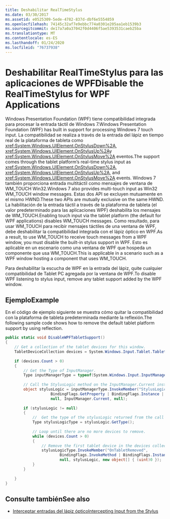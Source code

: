 ```yaml
---
title: Deshabilitar RealTimeStylus
ms.date: 03/30/2017
ms.assetid: e0525309-5ede-4782-837d-dbf6e5554859
ms.openlocfilehash: 74145c32af7e9ebbc774a0301e205aa1eb1539b3
ms.sourcegitcommit: de17a7a0a37042f0d4406f5ae5393531caeb25ba
ms.translationtype: MT
ms.contentlocale: es-ES
ms.lasthandoff: 01/24/2020
ms.locfileid: "76737938"
---
```

# <a name="disable-the-realtimestylus-for-wpf-applications"></a><span data-ttu-id="29871-102">Deshabilitar RealTimeStylus para las aplicaciones de WPF</span><span class="sxs-lookup"><span data-stu-id="29871-102">Disable the RealTimeStylus for WPF Applications</span></span>

<span data-ttu-id="29871-103">Windows Presentation Foundation (WPF) tiene compatibilidad integrada para procesar la entrada táctil de Windows 7.</span><span class="sxs-lookup"><span data-stu-id="29871-103">Windows Presentation Foundation (WPF) has built in support for processing Windows 7 touch input.</span></span> <span data-ttu-id="29871-104">La compatibilidad se realiza a través de la entrada del lápiz en tiempo real de la plataforma de tableta como <xref:System.Windows.UIElement.OnStylusDown%2A>, <xref:System.Windows.UIElement.OnStylusUp%2A>y <xref:System.Windows.UIElement.OnStylusMove%2A> eventos.</span><span class="sxs-lookup"><span data-stu-id="29871-104">The support comes through the tablet platform’s real-time stylus input as <xref:System.Windows.UIElement.OnStylusDown%2A>, <xref:System.Windows.UIElement.OnStylusUp%2A>, and <xref:System.Windows.UIElement.OnStylusMove%2A> events.</span></span> <span data-ttu-id="29871-105">Windows 7 también proporciona entrada multitáctil como mensajes de ventana de WM_TOUCH Win32.</span><span class="sxs-lookup"><span data-stu-id="29871-105">Windows 7 also provides multi-touch input as Win32 WM_TOUCH window messages.</span></span> <span data-ttu-id="29871-106">Estas dos API se excluyen mutuamente en el mismo HWND.</span><span class="sxs-lookup"><span data-stu-id="29871-106">These two APIs are mutually exclusive on the same HWND.</span></span> <span data-ttu-id="29871-107">La habilitación de la entrada táctil a través de la plataforma de tableta (el valor predeterminado para las aplicaciones WPF) deshabilita los mensajes de WM_TOUCH.</span><span class="sxs-lookup"><span data-stu-id="29871-107">Enabling touch input via the tablet platform (the default for WPF applications) disables WM_TOUCH messages.</span></span> <span data-ttu-id="29871-108">Como resultado, para usar WM_TOUCH para recibir mensajes táctiles de una ventana de WPF, debe deshabilitar la compatibilidad integrada con el lápiz óptico en WPF.</span><span class="sxs-lookup"><span data-stu-id="29871-108">As a result, to use WM_TOUCH to receive touch messages from a WPF window, you must disable the built-in stylus support in WPF.</span></span> <span data-ttu-id="29871-109">Esto es aplicable en un escenario como una ventana de WPF que hospeda un componente que usa WM_TOUCH.</span><span class="sxs-lookup"><span data-stu-id="29871-109">This is applicable in a scenario such as a WPF window hosting a component that uses WM_TOUCH.</span></span>  
  
 <span data-ttu-id="29871-110">Para deshabilitar la escucha de WPF en la entrada del lápiz, quite cualquier compatibilidad de Tablet PC agregada por la ventana de WPF.</span><span class="sxs-lookup"><span data-stu-id="29871-110">To disable WPF listening to stylus input, remove any tablet support added by the WPF window.</span></span>  
  
## <a name="example"></a><span data-ttu-id="29871-111">Ejemplo</span><span class="sxs-lookup"><span data-stu-id="29871-111">Example</span></span>  
 <span data-ttu-id="29871-112">En el código de ejemplo siguiente se muestra cómo quitar la compatibilidad con la plataforma de tableta predeterminada mediante la reflexión.</span><span class="sxs-lookup"><span data-stu-id="29871-112">The following sample code shows how to remove the default tablet platform support by using reflection.</span></span>  
  
```csharp  
public static void DisableWPFTabletSupport()  
{  
    // Get a collection of the tablet devices for this window.    
    TabletDeviceCollection devices = System.Windows.Input.Tablet.TabletDevices;  
  
    if (devices.Count > 0)  
    {     
        // Get the Type of InputManager.  
        Type inputManagerType = typeof(System.Windows.Input.InputManager);  
  
        // Call the StylusLogic method on the InputManager.Current instance.  
        object stylusLogic = inputManagerType.InvokeMember("StylusLogic",  
                    BindingFlags.GetProperty | BindingFlags.Instance | BindingFlags.NonPublic,  
                    null, InputManager.Current, null);  
  
        if (stylusLogic != null)  
        {  
            //  Get the type of the stylusLogic returned from the call to StylusLogic.  
            Type stylusLogicType = stylusLogic.GetType();  
  
            // Loop until there are no more devices to remove.  
            while (devices.Count > 0)  
            {  
                // Remove the first tablet device in the devices collection.  
                stylusLogicType.InvokeMember("OnTabletRemoved",  
                        BindingFlags.InvokeMethod | BindingFlags.Instance | BindingFlags.NonPublic,  
                        null, stylusLogic, new object[] { (uint)0 });  
            }                  
        }  
  
    }  
}  
```  
  
## <a name="see-also"></a><span data-ttu-id="29871-113">Consulte también</span><span class="sxs-lookup"><span data-stu-id="29871-113">See also</span></span>

- [<span data-ttu-id="29871-114">Interceptar entradas del lápiz óptico</span><span class="sxs-lookup"><span data-stu-id="29871-114">Intercepting Input from the Stylus</span></span>](intercepting-input-from-the-stylus.md)
